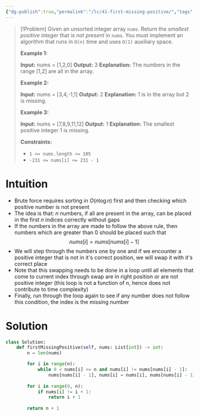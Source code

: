 ```yaml
---
{"dg-publish":true,"permalink":"/lc/41-first-missing-positive/","tags":["array"]}
---
```


>[!Problem]
>Given an unsorted integer array `nums`. Return the _smallest positive integer_ that is _not present_ in `nums`.
> You must implement an algorithm that runs in `O(n)` time and uses `O(1)` auxiliary space.
> 
> **Example 1:**
> 
> **Input:** nums = [1,2,0]
> **Output:** 3
> **Explanation:** The numbers in the range [1,2] are all in the array.
> 
> **Example 2:**
> 
> **Input:** nums = [3,4,-1,1]
> **Output:** 2
> **Explanation:** 1 is in the array but 2 is missing.
> 
> **Example 3:**
> 
> **Input:** nums = [7,8,9,11,12]
> **Output:** 1
> **Explanation:** The smallest positive integer 1 is missing.
> 
> **Constraints:**
> 
> - `1 <= nums.length <= 105`
> - `-231 <= nums[i] <= 231 - 1`

# Intuition
- Brute force requires sorting in $O(n \log{n})$ first and then checking which positive number is not present
- The idea is that: $n$ numbers, if all are present in the array, can be placed in the first $n$ indices correctly without gaps
- If the numbers in the array are made to follow the above rule, then numbers which are greater than $0$ should be placed such that $$nums[i] = nums[nums[i] - 1]$$
- We will step through the numbers one by one and if we encounter a positive integer that is not in it's correct position, we will swap it with it's correct place
- Note that this swapping needs to be done in a loop until all elements that come to current index through swap are in right position or are not positive integer (this loop is not a function of $n$, hence does not contribute to time complexity)
- Finally, run through the loop again to see if any number does not follow this condition, the index is the missing number

# Solution
```python
class Solution:
    def firstMissingPositive(self, nums: List[int]) -> int:
        n = len(nums)

        for i in range(n):
            while 0 < nums[i] <= n and nums[i] != nums[nums[i] - 1]:
                nums[nums[i] - 1], nums[i] = nums[i], nums[nums[i] - 1]
        
        for i in range(0, n):
            if nums[i] != i + 1:
                return i + 1
        
        return n + 1
```